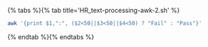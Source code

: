 {% tabs %}{% tab title='HR_text-processing-awk-2.sh' %}

```sh
awk '{print $1,":", ($2<50||$3<50||$4<50) ? "Fail" : "Pass"}'
```

{% endtab %}{% endtabs %}
